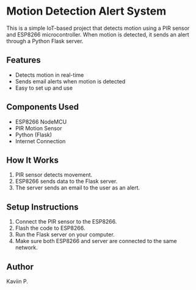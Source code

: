 # Motion Detection Alert System

This is a simple IoT-based project that detects motion using a PIR sensor and ESP8266 microcontroller. When motion is detected, it sends an alert through a Python Flask server.

## Features
- Detects motion in real-time
- Sends email alerts when motion is detected
- Easy to set up and use

## Components Used
- ESP8266 NodeMCU
- PIR Motion Sensor
- Python (Flask)
- Internet Connection

## How It Works
1. PIR sensor detects movement.
2. ESP8266 sends data to the Flask server.
3. The server sends an email to the user as an alert.

## Setup Instructions
1. Connect the PIR sensor to the ESP8266.
2. Flash the code to ESP8266.
3. Run the Flask server on your computer.
4. Make sure both ESP8266 and server are connected to the same network.

## Author
Kaviin P.
